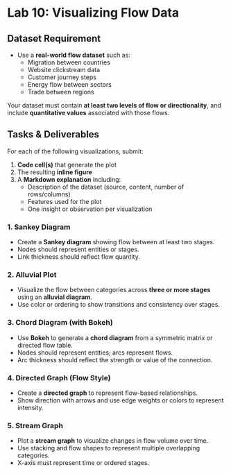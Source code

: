 # Lab 10: Visualizing Flow Data

## Dataset Requirement

- Use a **real-world flow dataset** such as:
  - Migration between countries
  - Website clickstream data
  - Customer journey steps
  - Energy flow between sectors
  - Trade between regions

Your dataset must contain **at least two levels of flow or directionality**, and include **quantitative values** associated with those flows.

## Tasks & Deliverables

For each of the following visualizations, submit:

1. **Code cell(s)** that generate the plot
2. The resulting **inline figure**
3. A **Markdown explanation** including:
   - Description of the dataset (source, content, number of rows/columns)
   - Features used for the plot
   - One insight or observation per visualization

### 1. Sankey Diagram

- Create a **Sankey diagram** showing flow between at least two stages.
- Nodes should represent entities or stages.
- Link thickness should reflect flow quantity.

### 2. Alluvial Plot

- Visualize the flow between categories across **three or more stages** using an **alluvial diagram**.
- Use color or ordering to show transitions and consistency over stages.

### 3. Chord Diagram (with Bokeh)

- Use **Bokeh** to generate a **chord diagram** from a symmetric matrix or directed flow table.
- Nodes should represent entities; arcs represent flows.
- Arc thickness should reflect the strength or value of the connection.

### 4. Directed Graph (Flow Style)

- Create a **directed graph** to represent flow-based relationships.
- Show direction with arrows and use edge weights or colors to represent intensity.

### 5. Stream Graph

- Plot a **stream graph** to visualize changes in flow volume over time.
- Use stacking and flow shapes to represent multiple overlapping categories.
- X-axis must represent time or ordered stages.
